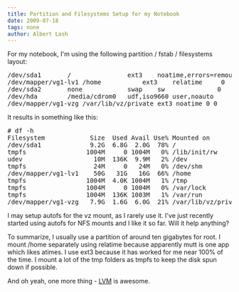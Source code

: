 ```yaml
---
title: Partition and Filesystems Setup for my Notebook
date: 2009-07-18
tags: none
author: Albert Lash
---
```

For my notebook, I'm using the following partition / fstab / filesystems layout:

<pre>
/dev/sda1       /               ext3    noatime,errors=remount-ro 0       1
/dev/mapper/vg1-lv1 /home           ext3    relatime     0       2
/dev/sda2       none            swap    sw              0       0
/dev/hda        /media/cdrom0   udf,iso9660 user,noauto     0       0
/dev/mapper/vg1-vzg /var/lib/vz/private ext3 noatime 0 0
</pre>

It results in something like this:
<pre>
# df -h
Filesystem            Size  Used Avail Use% Mounted on
/dev/sda1             9.2G  6.8G  2.0G  78% /
tmpfs                1004M     0 1004M   0% /lib/init/rw
udev                   10M  136K  9.9M   2% /dev
tmpfs                  24M     0   24M   0% /dev/shm
/dev/mapper/vg1-lv1    50G   31G   16G  66% /home
tmpfs                1004M  4.0K 1004M   1% /tmp
tmpfs                1004M     0 1004M   0% /var/lock
tmpfs                1004M  136K 1003M   1% /var/run
/dev/mapper/vg1-vzg   7.9G  1.6G  6.0G  21% /var/lib/vz/private
</pre>

I may setup autofs for the vz mount, as I rarely use it. I've just recently started using autofs for NFS mounts and I like it so far. Will it help anything?

To summarize, I usually use a partition of around ten gigabytes for root. I mount /home separately using relatime because apparently mutt is one app which likes atimes. I use ext3 because it has worked for me near 100% of the time. I mount a lot of the tmp folders as tmpfs to keep the disk spun down if possible.

And oh yeah, one more thing - <a href="http://www.docunext.com/">LVM</a> is awesome.

